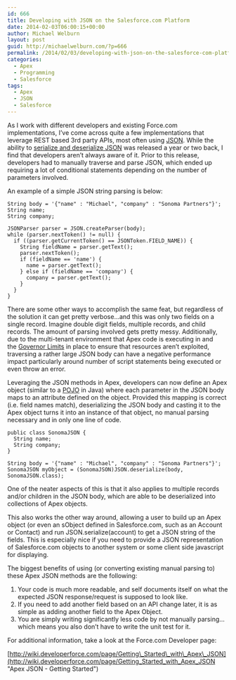 ```yaml
---
id: 666
title: Developing with JSON on the Salesforce.com Platform
date: 2014-02-03T06:00:15+00:00
author: Michael Welburn
layout: post
guid: http://michaelwelburn.com/?p=666
permalink: /2014/02/03/developing-with-json-on-the-salesforce-com-platform/
categories:
  - Apex
  - Programming
  - Salesforce
tags:
  - Apex
  - JSON
  - Salesforce
---
```

As I work with different developers and existing Force.com implementations, I&#8217;ve come across quite a few implementations that leverage REST based 3rd party APIs, most often using <a title="json" href="http://www.json.org/" target="_blank">JSON</a>. While the ability to <a title="Apex Methods JSON" href="http://www.salesforce.com/us/developer/docs/dbcom_apex250/Content/apex_methods_system_json.htm" target="_blank">serialize and deserialize JSON</a> was released a year or two back, I find that developers aren&#8217;t always aware of it. Prior to this release, developers had to manually traverse and parse JSON, which ended up requiring a lot of conditional statements depending on the number of parameters involved.

<!--more-->

An example of a simple JSON string parsing is below:

    String body = '{"name" : "Michael", "company" : "Sonoma Partners"}';
    String name;
    String company;
    
    JSONParser parser = JSON.createParser(body);
    while (parser.nextToken() != null) {
      if ((parser.getCurrentToken() == JSONToken.FIELD_NAME)) {
        String fieldName = parser.getText();
        parser.nextToken();
        if (fieldName == 'name') {
          name = parser.getText();
        } else if (fieldName == 'company') {
          company = parser.getText();
        }
      }
    }

There are some other ways to accomplish the same feat, but regardless of the solution it can get pretty verbose…and this was only two fields on a single record. Imagine double digit fields, multiple records, and child records. The amount of parsing involved gets pretty messy. Additionally, due to the multi-tenant environment that Apex code is executing in and the [Governor Limits](http://www.salesforce.com/us/developer/docs/apexcode/Content/apex_gov_limits.htm "Governor Limits") in place to ensure that resources aren&#8217;t exploited, traversing a rather large JSON body can have a negative performance impact particularly around number of script statements being executed or even throw an error.

Leveraging the JSON methods in Apex, developers can now define an Apex object (similar to a <a title="POJO" href="http://en.wikipedia.org/wiki/Plain_Old_Java_Object" target="_blank">POJO</a> in Java) where each parameter in the JSON body maps to an attribute defined on the object. Provided this mapping is correct (i.e. field names match), deserializing the JSON body and casting it to the Apex object turns it into an instance of that object, no manual parsing necessary and in only one line of code.

    public class SonomaJSON {
      String name;
      String company;
    }
    
    String body = '{"name" : "Michael", "company" : "Sonoma Partners"}';
    SonomaJSON myObject = (SonomaJSON)JSON.deserialize(body, SonomaJSON.class);

One of the neater aspects of this is that it also applies to multiple records and/or children in the JSON body, which are able to be deserialized into collections of Apex objects.

This also works the other way around, allowing a user to build up an Apex object (or even an sObject defined in Salesforce.com, such as an Account or Contact) and run JSON.serialize(account) to get a JSON string of the fields. This is especially nice if you need to provide a JSON representation of Salesforce.com objects to another system or some client side javascript for displaying.

The biggest benefits of using (or converting existing manual parsing to) these Apex JSON methods are the following:

  1. Your code is much more readable, and self documents itself on what the expected JSON response/request is supposed to look like.
  2. If you need to add another field based on an API change later, it is as simple as adding another field to the Apex Object.
  3. You are simply writing significantly less code by not manually parsing&#8230;which means you also don&#8217;t have to write the unit test for it.

For additional information, take a look at the Force.com Developer page:
  
[http://wiki.developerforce.com/page/Getting\_Started\_with\_Apex\_JSON](http://wiki.developerforce.com/page/Getting_Started_with_Apex_JSON "Apex JSON - Getting Started")